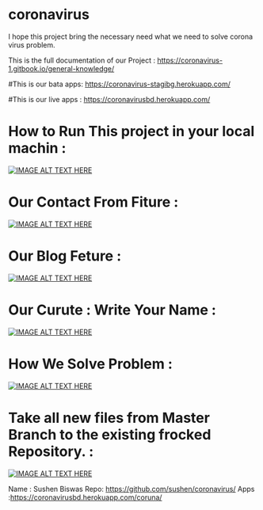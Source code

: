 # coronavirus
I hope this project bring the necessary need what we need to solve corona virus problem.

This is the full documentation of our Project :
https://coronavirus-1.gitbook.io/general-knowledge/

#This is our bata apps:
https://coronavirus-stagibg.herokuapp.com/

#This is our live apps :
https://coronavirusbd.herokuapp.com/

# How to Run This project in your local machin :

[![IMAGE ALT TEXT HERE](https://img.youtube.com/vi/93Kyxdic8rI/0.jpg)](https://www.youtube.com/watch?v=93Kyxdic8rI)

# Our Contact From Fiture :

[![IMAGE ALT TEXT HERE](https://img.youtube.com/vi/4gCj9mV6yRc/0.jpg)](https://www.youtube.com/watch?v=4gCj9mV6yRc)

# Our Blog Feture :

[![IMAGE ALT TEXT HERE](https://img.youtube.com/vi/-G4aiecSjAM/0.jpg)](https://www.youtube.com/watch?v=-G4aiecSjAM)


# Our Curute : Write Your Name :

[![IMAGE ALT TEXT HERE](https://img.youtube.com/vi/GeWRQvtuhCg/0.jpg)](https://www.youtube.com/watch?v=GeWRQvtuhCg)


# How We Solve Problem :

[![IMAGE ALT TEXT HERE](https://img.youtube.com/vi/pdCQi-cqqOs/0.jpg)](https://www.youtube.com/watch?v=pdCQi-cqqOs)


# Take all new files from Master Branch to the existing frocked Repository. :

[![IMAGE ALT TEXT HERE](https://img.youtube.com/vi/mZ1dLjaMtqk/0.jpg)](https://www.youtube.com/watch?v=mZ1dLjaMtqk)




Name : Sushen Biswas
Repo: https://github.com/sushen/coronavirus/
Apps :https://coronavirusbd.herokuapp.com/coruna/










